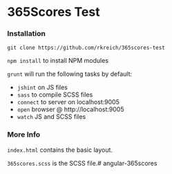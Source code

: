 # 365Scores Test

### Installation

`git clone https://github.com/rkreich/365scores-test`

`npm install` to install NPM modules

`grunt` will run the following tasks by default:

* `jshint` on JS files
* `sass` to compile SCSS files
* `connect` to server on localhost:9005
* `open` browser @ http://localhost:9005
* `watch` JS and SCSS files

### More Info

`index.html` contains the basic layout.

`365scores.scss` is the SCSS file.# angular-365scores
